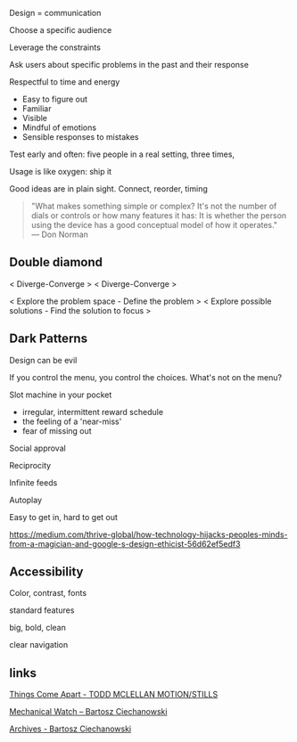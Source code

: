 ---
---

Design = communication

Choose a specific audience

Leverage the constraints 

Ask users about specific problems in the past and their response

Respectful to time and energy 
- Easy to figure out
- Familiar 
- Visible 
- Mindful of emotions
- Sensible responses to mistakes 

Test early and often: five people in a real setting, three times, 

Usage is like oxygen: ship it 

Good ideas are in plain sight. Connect, reorder, timing 

> "What makes something simple or complex? It's not the number of dials or controls or how many features it has: It is whether the person using the device has a good conceptual model of how it operates."  
> — Don Norman


## Double diamond 

< Diverge-Converge > < Diverge-Converge >

< Explore the problem space - Define the problem > < Explore possible solutions - Find the solution to focus  > 


## Dark Patterns 

Design can be evil 

If you control the menu, you control the choices. What's not on the menu?

Slot machine in your pocket
- irregular, intermittent reward schedule
- the feeling of a 'near-miss'
- fear of missing out

Social approval

Reciprocity

Infinite feeds

Autoplay

Easy to get in, hard to get out 


<https://medium.com/thrive-global/how-technology-hijacks-peoples-minds-from-a-magician-and-google-s-design-ethicist-56d62ef5edf3>


## Accessibility

Color, contrast, fonts

standard features 

big, bold, clean

clear navigation

## links

[Things Come Apart - TODD MCLELLAN MOTION/STILLS](https://www.toddmclellan.com/thingscomeapart)

[Mechanical Watch – Bartosz Ciechanowski](https://ciechanow.ski/mechanical-watch/)

[Archives - Bartosz Ciechanowski](https://ciechanow.ski/archives/)
